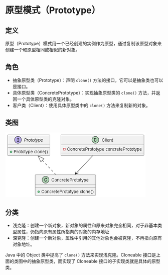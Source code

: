 # 原型模式（Prototype）

## 定义

原型（Prototype）模式用一个已经创建的实例作为原型，通过复制该原型对象来创建一个和原型相同或相似的新对象。

## 角色

- 抽象原型类（Prototype）：声明 ```clone()``` 方法的接口，它可以是抽象类也可以是接口。
- 具体原型类（ConcretePrototype）：实现抽象原型类的 ```clone()``` 方法，并返回一个具体原型类的克隆对象。
- 客户类（Client）：使用具体原型类中的 ```clone()``` 方法来复制新的对象。

## 类图

![原型模式（Prototype）](src/main/resources/static/diagram.png '原型模式（Prototype）')

## 分类

- 浅克隆：创建一个新对象，新对象的属性和原来对象完全相同，对于非基本类型属性，仍指向原有属性所指向的对象的内存地址
- 深克隆：创建一个新对象，属性中引用的其他对象也会被克隆，不再指向原有对象地址。

Java 中的 Object 类中提高了 ```clone()``` 方法来实现浅克隆。Cloneable 接口是上面的类图中的抽象原型类，而实现了 Cloneable 接口的子实现类就是具体的原型类。
